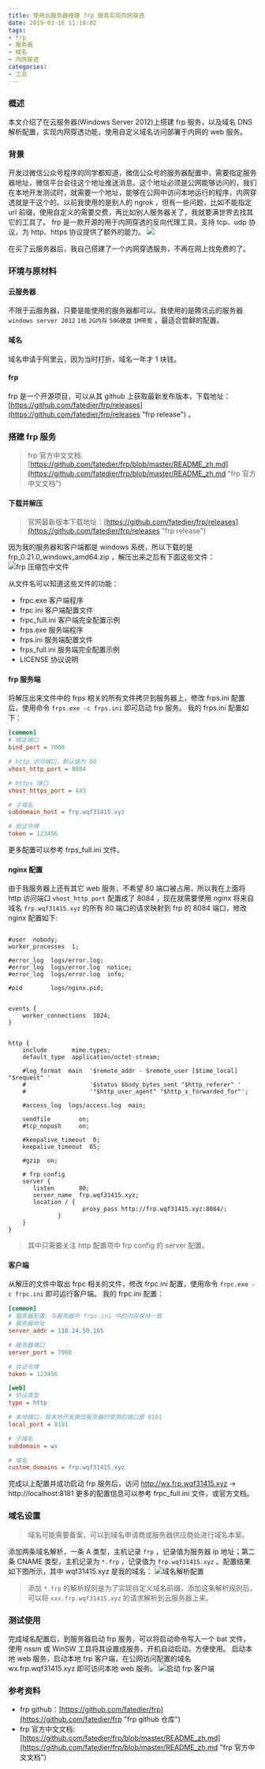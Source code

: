 ```yaml
---
title: 使用云服务器搭建 frp 服务实现内网穿透
date: 2019-03-16 11:18:02
tags:
- frp
- 服务器
- 域名
- 内网穿透
categories:
- 工具
---
```


### 概述
本文介绍了在云服务器(Windows Server 2012)上搭建 frp 服务，以及域名 DNS 解析配置，实现内网穿透功能，使用自定义域名访问部署于内网的 web 服务。

### 背景
开发过微信公众号程序的同学都知道，微信公众号的服务器配置中，需要指定服务器地址，微信平台会往这个地址推送消息。这个地址必须是公网能够访问的，我们在本地开发测试时，就需要一个地址，能够在公网中访问本地运行的程序，内网穿透就是干这个的。以前我使用的是别人的 ngrok ，但有一些问题，比如不能指定 url 前缀，使用自定义的需要交费，再比如别人服务器关了，我就要满世界去找其它的工具了。
frp 是一款开源的用于内网穿透的反向代理工具，支持 tcp、udp 协议，为 http、https 协议提供了额外的能力。
![](https://blog-images.qiniu.wqf31415.xyz/network_server.jpg)

<!-- more -->

在买了云服务器后，我自己搭建了一个内网穿透服务，不再在网上找免费的了。

### 环境与原材料
#### 云服务器
不限于云服务器，只要是能使用的服务器都可以。我使用的是腾讯云的服务器 `windows server 2012` `1核` `2G内存` `50G硬盘` `1M带宽` ，最适合尝鲜的配置。

#### 域名
域名申请于阿里云，因为当时打折，域名一年才 1 块钱。

#### frp
frp 是一个开源项目，可以从其 github 上获取最新发布版本，下载地址：[https://github.com/fatedier/frp/releases](https://github.com/fatedier/frp/releases "frp release") 。

### 搭建 frp 服务
> frp 官方中文文档: [https://github.com/fatedier/frp/blob/master/README_zh.md](https://github.com/fatedier/frp/blob/master/README_zh.md "frp 官方中文文档")

#### 下载并解压
> 官网最新版本下载地址：[https://github.com/fatedier/frp/releases](https://github.com/fatedier/frp/releases "frp release")

因为我的服务器和客户端都是 windows 系统，所以下载的是 frp_0.21.0_windows_amd64.zip ，解压出来之后有下面这些文件：
![](https://blog-images.qiniu.wqf31415.xyz/frp_zip_files.png "frp 压缩包中文件")

从文件名可以知道这些文件的功能：
- frpc.exe 客户端程序
- frpc.ini 客户端配置文件
- frpc_full.ini 客户端完全配置示例
- frps.exe 服务端程序
- frps.ini 服务端配置文件
- frps_full.ini 服务端完全配置示例
- LICENSE 协议说明

#### frp 服务端
将解压出来文件中的 frps 相关的所有文件拷贝到服务器上，修改 frps.ini 配置后，使用命令 `frps.exe -c frps.ini` 即可启动 frp 服务。
我的 frps.ini 配置如下：
``````ini
[common]
# 绑定端口
bind_port = 7000

# http 访问端口，默认值为 80
vhost_http_port = 8084

# https 端口
vhost_https_port = 443

# 子域名
subdomain_host = frp.wqf31415.xyz

# 验证令牌
token = 123456
``````

更多配置可以参考 frps_full.ini 文件。

#### nginx 配置
由于我服务器上还有其它 web 服务，不希望 80 端口被占用，所以我在上面将 http 访问端口 `vhost_http_port` 配置成了 8084 ，现在就需要使用 nginx 将来自域名 `frp.wqf31415.xyz` 的所有 80 端口的请求映射到 frp 的 8084 端口，修改 nginx 配置如下:
``````

#user  nobody;
worker_processes  1;

#error_log  logs/error.log;
#error_log  logs/error.log  notice;
#error_log  logs/error.log  info;

#pid        logs/nginx.pid;


events {
    worker_connections  1024;
}


http {
    include       mime.types;
    default_type  application/octet-stream;

    #log_format  main  '$remote_addr - $remote_user [$time_local] "$request" '
    #                  '$status $body_bytes_sent "$http_referer" '
    #                  '"$http_user_agent" "$http_x_forwarded_for"';

    #access_log  logs/access.log  main;

    sendfile        on;
    #tcp_nopush     on;

    #keepalive_timeout  0;
    keepalive_timeout  65;

    #gzip  on;

	# frp config	
	server {
       listen       80;
       server_name  frp.wqf31415.xyz;
       location / {
                     proxy_pass http://frp.wqf31415.xyz:8084/;
              }
    }
}
``````

> 其中只需要关注 http 配置项中 frp config 的 server 配置。

#### 客户端
从解压的文件中取出 frpc 相关的文件，修改 frpc.ini 配置，使用命令 `frpc.exe -c frpc.ini` 即可运行客户端。
我的 frpc.ini 配置：
``````ini
[common]
# 服务器配置，与服务器中 frps.ini 中的内容保持一致
# 服务器地址
server_addr = 118.24.50.165

# 服务器端口
server_port = 7000

# 验证令牌
token = 123456

[web]
# 协议类型
type = http

# 本地端口，我本地开发微信服务器时使用的端口是 8181
local_port = 8181

# 子域名
subdomain = wx

# 域名
custom_domains = frp.wqf31415.xyz
``````

完成以上配置并成功启动 frp 服务后，访问 http://wx.frp.wqf31415.xyz  ->  http://localhost:8181 
更多的配置信息可以参考 frpc_full.ini 文件，或官方文档。

### 域名设置
> 域名可能需要备案，可以到域名申请商或服务器供应商处进行域名本案。

添加两条域名解析，一条 A 类型，主机记录 `frp` ，记录值为服务器 ip 地址；第二条 CNAME 类型，主机记录为 `*.frp` ，记录值为 `frp.wqf31415.xyz` 。配置结果如下图所示，其中 wqf31415.xyz 是我的域名：
![](https://blog-images.qiniu.wqf31415.xyz/frp_domain_dns.png "域名解析配置")

> 添加 `*.frp` 的解析规则是为了实现自定义域名前缀，添加这条解析规则后，可以将 `xxx.frp.wqf31415.xyz` 的请求解析到云服务器上来。

### 测试使用
完成域名配置后，到服务器启动 frp 服务，可以将启动命令写入一个 bat 文件，使用 nssm 或 WinSW 工具将其设置成服务，开机自动启动，方便使用。
启动本地 web 服务，启动本地 frp 客户端，在公网访问配置的域名 wx.frp.wqf31415.xyz 即可访问本地 web 服务。
![](https://blog-images.qiniu.wqf31415.xyz/frp_client_run.png "启动 frp 客户端")

### 参考资料
- frp github：[https://github.com/fatedier/frp](https://github.com/fatedier/frp "frp github 仓库") 
- frp 官方中文文档: [https://github.com/fatedier/frp/blob/master/README_zh.md](https://github.com/fatedier/frp/blob/master/README_zh.md "frp 官方中文文档") 


